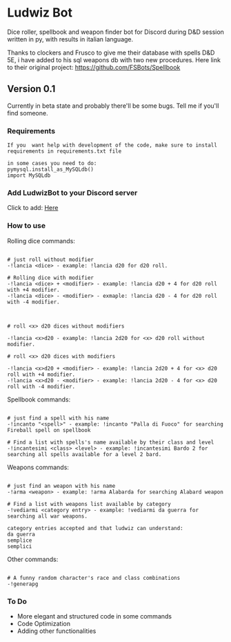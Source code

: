 # Ludwiz Bot

Dice roller, spellbook and weapon finder bot for Discord during D&D session written in py, with results in italian language.

Thanks to clockers and Frusco to give me their database with spells D&D 5E, i have added to his sql weapons db with two new procedures.
Here link to their original project: https://github.com/FSBots/Spellbook

## Version 0.1

Currently in beta state and probably there'll be some bugs. Tell me if you'll find someone.

### Requirements

```
If you  want help with development of the code, make sure to install requirements in requirements.txt file

in some cases you need to do:
pymysql.install_as_MySQLdb()
import MySQLdb

```

### Add LudwizBot to your Discord server

Click to add:
[Here](https://discordapp.com/api/oauth2/authorize?client_id=704422717981589624&permissions=67584&scope=bot)

### How to use

Rolling dice commands:
```

# just roll without modifier
-!lancia <dice> - example: !lancia d20 for d20 roll.

# Rolling dice with modifier
-!lancia <dice> + <modifier> - example: !lancia d20 + 4 for d20 roll with +4 modifier.
-!lancia <dice> - <modifier> - exmaple: !lancia d20 - 4 for d20 roll with -4 modifier.



# roll <x> d20 dices without modifiers

-!lancia <x>d20 - example: !lancia 2d20 for <x> d20 roll without modifier.

# roll <x> d20 dices with modifiers

-!lancia <x>d20 + <modifier> - example: !lancia 2d20 + 4 for <x> d20 roll with +4 modifier.
-!lancia <x>d20 - <modifier> - example: !lancia 2d20 - 4 for <x> d20 roll with -4 modifier.
```


Spellbook commands:
```

# just find a spell with his name
-!incanto "<spell>" - example: !incanto "Palla di Fuoco" for searching Fireball spell on spellbook

# Find a list with spells's name available by their class and level
-!incantesimi <class> <level> - example: !incantesimi Bardo 2 for searching all spells available for a level 2 bard.

```

Weapons commands:
```

# just find an weapon with his name
-!arma <weapon> - example: !arma Alabarda for searching Alabard weapon

# Find a list with weapons list available by category
-!vediarmi <category entry> - example: !vediarmi da guerra for searching all war weapons.

category entries accepted and that ludwiz can understand:
da guerra
semplice
semplici

```
Other commands:
```

# A funny random character's race and class combinations
-!generapg

```

### To Do

- More elegant and structured code in some commands
- Code Optimization
- Adding other functionalities



